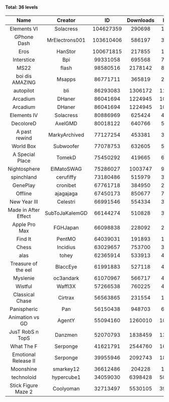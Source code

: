 #### Total: 36 levels

| Name | Creator | ID | Downloads | Likes |
|:---:|:---:|:---:|:---:|:---:|
| Elements VI | Solacress | 104627359 | 290698 | 18633
| GPhone Dash | MrElectrons001 | 103610406 | 586197 | 35661
| Eros | HanStor | 100671815 | 217855 | 17383
| Interstice | Bpi | 99331058 | 695568 | 72345
| MS22 | flash | 98580516 | 2178142 | 89467
| boi dis AMAZING | Msapps | 86771711 | 365819 | 25475
| autopilot | bli | 86293083 | 1306172 | 111348
| Arcadium | DHaner | 86041694 | 1224945 | 108176
| Arcadium | DHaner | 86041694 | 1224945 | 108176
| Elements IV | Solacress | 80886969 | 625424 | 43491
| DecoloreD | AxelGMD | 80018122 | 640766 | 53760
| A past rewind | MarkyArchived | 77127254 | 453381 | 30237
| World Box | Subwoofer | 77078753 | 632605 | 58060
| A Special Place | TomekD | 75450292 | 419665 | 60149
| Nightosphere | ElMatoSWAG | 75286027 | 1003747 | 94885
| spinchland | cerufiffy | 73180486 | 515979 | 39120
| GenePlay | cronibet | 67761718 | 384950 | 24648
| Offline | ajagajaga | 67450173 | 850677 | 79801
| New Year III | Celestri | 66991546 | 554334 | 36127
| Made in After Effect | SubToJaKalemGD | 66144274 | 510828 | 30503
| Apple Pro Max | FGHJapan | 66098838 | 228092 | 21470
| Find It | PentMO | 64039031 | 191893 | 13596
| Chess | Incidius | 63029657 | 753700 | 32887
| alas | tohey | 62365914 | 533913 | 45027
| Treasure of the eel | BlaccEye | 61991883 | 527118 | 49800
| Myslenie | oc3andark | 61070967 | 566717 | 42416
| Wistful | Waffl3X | 57266538 | 760225 | 43334
| Classical Chase | Cirtrax | 56563865 | 231554 | 15717
| Panispheric | Pan | 56150438 | 948703 | 68854
| Animation vs GD | AgentY | 55094160 | 1260010 | 106864
| JusT RobS n TopS | Danzmen | 52070793 | 1838459 | 134881
| What The F | Serponge | 41621791 | 2544760 | 165017
| Emotional Release II | Serponge | 39955946 | 2092743 | 183946
| Moonshine | smarkey12 | 36612486 | 204228 | 10511
| technoloid | hypercube1 | 34059030 | 6398428 | 504439
| Stick Figure Maze 2 | Coolyoman | 32713497 | 5530105 | 397495
